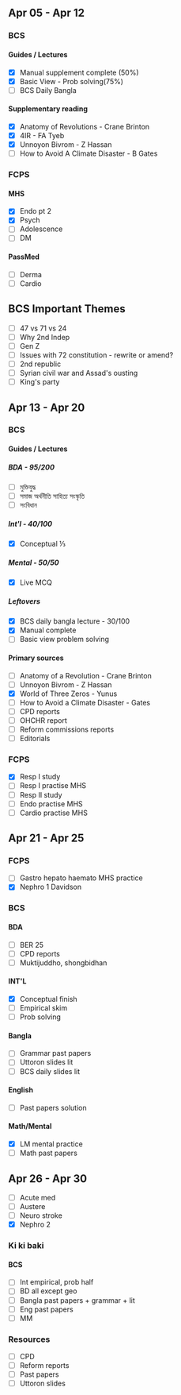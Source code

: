 ## Apr 05 - Apr 12
### BCS
#### Guides / Lectures
- [x] Manual supplement complete (50%)
- [x] Basic View - Prob solving(75%)
- [ ] BCS Daily Bangla
#### Supplementary reading
- [x] Anatomy of Revolutions - Crane Brinton
- [x] 4IR - FA Tyeb
- [x] Unnoyon Bivrom - Z Hassan
- [ ] How to Avoid A Climate Disaster - B Gates
### FCPS
#### MHS
- [x] Endo pt 2
- [x] Psych
- [ ] Adolescence
- [ ] DM
#### PassMed
- [ ] Derma
- [ ] Cardio
## BCS Important Themes
- [ ] 47 vs 71 vs 24
- [ ] Why 2nd Indep
- [ ] Gen Z
- [ ] Issues with 72 constitution - rewrite or amend?
- [ ] 2nd republic
- [ ] Syrian civil war and Assad's ousting
- [ ] King's party

## Apr 13 - Apr 20
### BCS
#### Guides / Lectures
##### BDA - 95/200
- [ ] মুক্তিযুদ্ধ
- [ ] সমাজ অর্থনীতি সাহিত্য সংস্কৃতি
- [ ] সংবিধান
##### Int'l - 40/100
- [x] Conceptual ⅓
##### Mental - 50/50
- [x] Live MCQ
##### Leftovers
- [x] BCS daily bangla lecture -  30/100
- [x] Manual complete
- [ ] Basic view problem solving
#### Primary sources
- [ ] Anatomy of a Revolution - Crane Brinton
- [ ] Unnoyon Bivrom - Z Hassan
- [x] World of Three Zeros - Yunus
- [ ] How to Avoid a Climate Disaster - Gates
- [ ] CPD reports
- [ ] OHCHR report
- [ ] Reform commissions reports 
- [ ] Editorials
### FCPS
- [x] Resp I study
- [ ] Resp I practise MHS
- [ ] Resp II study
- [ ] Endo practise MHS
- [ ] Cardio practise MHS

## Apr 21 - Apr 25
### FCPS
- [ ] Gastro hepato haemato MHS practice
- [x] Nephro 1 Davidson
### BCS
#### BDA
- [ ] BER 25
- [ ] CPD reports
- [ ] Muktijuddho, shongbidhan
#### INT'L
- [x] Conceptual finish
- [ ] Empirical skim
- [ ] Prob solving
#### Bangla
- [ ] Grammar past papers
- [ ] Uttoron slides lit
- [ ] BCS daily slides lit
#### English
- [ ] Past papers solution
#### Math/Mental 
- [x] LM mental practice
- [ ] Math past papers
## Apr 26 - Apr 30
- [ ] Acute med
- [ ] Austere
- [ ] Neuro stroke
- [x] Nephro 2
### Ki ki baki
#### BCS
- [ ] Int empirical, prob half
- [ ] BD all except geo
- [ ] Bangla past papers + grammar + lit
- [ ] Eng past papers
- [ ] MM 
### Resources
- [ ] CPD
- [ ] Reform reports
- [ ] Past papers
- [ ] Uttoron slides
